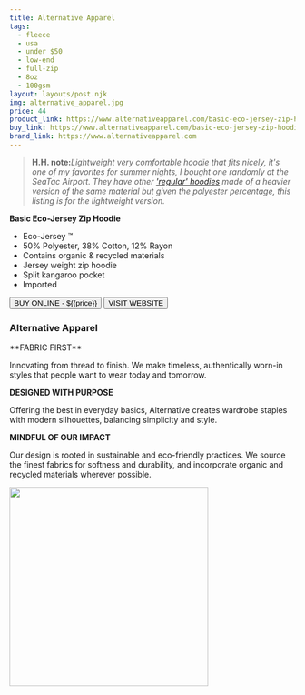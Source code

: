 ```yaml
---
title: Alternative Apparel
tags:
  - fleece
  - usa
  - under $50
  - low-end
  - full-zip
  - 8oz
  - 100gsm
layout: layouts/post.njk
img: alternative_apparel.jpg
price: 44
product_link: https://www.alternativeapparel.com/basic-eco-jersey-zip-hoodie-01970e1
buy_link: https://www.alternativeapparel.com/basic-eco-jersey-zip-hoodie-01970e1 
brand_link: https://www.alternativeapparel.com
---
```

<div class="col col-sm-8">

<p>
<blockquote>
<strong>H.H. note:</strong><i>Lightweight very comfortable hoodie that fits nicely, it's  one of my favorites for summer nights, I bought one randomly at the SeaTac Airport. They have other <a href='https://www.alternativeapparel.com/mens-clothing/tops/hoodies'>'regular' hoodies</a> made of a heavier version of the same material but given the polyester percentage, this listing is for the lightweight version.</i>
</blockquote>
</p>

**Basic Eco-Jersey Zip Hoodie**

* Eco-Jersey ™
* 50% Polyester, 38% Cotton, 12% Rayon
* Contains organic & recycled materials
* Jersey weight zip hoodie
* Split kangaroo pocket
* Imported
<p>
    <a href='{{buy_link}}'><button class="button-primary-outlined button-round">BUY ONLINE - ${{price}}</button></a>
    <a href='{{brand_link}}'><button class="button-primary-outlined button-round">VISIT WEBSITE</button></a>
</p>

### Alternative Apparel
<p>
**FABRIC FIRST**

Innovating from thread to finish. We make timeless, authentically worn-in styles that people want to wear today and tomorrow.

**DESIGNED WITH PURPOSE**

Offering the best in everyday basics, Alternative creates wardrobe staples with modern silhouettes, balancing simplicity and style.

**MINDFUL OF OUR IMPACT**

Our design is rooted in sustainable and eco-friendly practices. We source the finest fabrics for softness and durability, and incorporate organic and recycled materials wherever possible. ﻿</p>

</div>

<div class="col col-sm-4 float-right">
        <img src='/img/{{img}}' height='350' class="float-left">
</div>